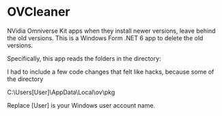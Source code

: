 # OVCleaner
NVidia Omniverse Kit apps when they install newer versions, leave behind the old versions. This is a Windows Form .NET 6 app to delete the old versions.

Specifically, this app reads the folders in the directory:


I had to include a few code changes that felt like hacks, because some of the directory 

C:\Users\[User]\AppData\Local\ov\pkg

Replace [User] is your Windows user account name.


